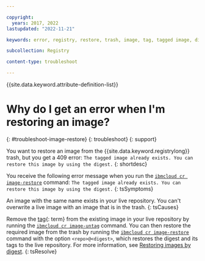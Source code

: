 ```yaml
---

copyright:
  years: 2017, 2022
lastupdated: "2022-11-21"

keywords: error, registry, restore, trash, image, tag, tagged image, digest, tagged image already exists, restore this image by using the digest

subcollection: Registry

content-type: troubleshoot

---
```


{{site.data.keyword.attribute-definition-list}}

# Why do I get an error when I'm restoring an image?
{: #troubleshoot-image-restore}
{: troubleshoot}
{: support}

You want to restore an image from the {{site.data.keyword.registrylong}} trash, but you get a 409 error: `The tagged image already exists. You can restore this image by using the digest.`
{: shortdesc}

You receive the following error message when you run the [`ibmcloud cr image-restore`](/docs/Registry?topic=container-registry-cli-plugin-containerregcli#bx_cr_image_restore) command: `The tagged image already exists. You can restore this image by using the digest.`
{: tsSymptoms}

An image with the same name exists in your live repository. You can't overwrite a live image with an image that is in the trash.
{: tsCauses}

Remove the [tag](#x2040924){: term} from the existing image in your live repository by running the [`ibmcloud cr image-untag`](/docs/Registry?topic=container-registry-cli-plugin-containerregcli#bx_cr_image_untag) command. You can then restore the required image from the trash by running the [`ibmcloud cr image-restore`](/docs/Registry?topic=container-registry-cli-plugin-containerregcli#bx_cr_image_restore) command with the option `<repo>@<digest>`, which restores the digest and its tags to the live repository. For more information, see [Restoring images by digest](/docs/Registry?topic=Registry-registry_images_#registry_images_restore_digest).
{: tsResolve}


